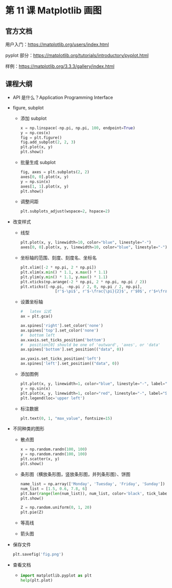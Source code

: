 # 第 11 课 Matplotlib 画图

## 官方文档

用户入门：https://matplotlib.org/users/index.html

pyplot 部分：https://matplotlib.org/tutorials/introductory/pyplot.html

样例：https://matplotlib.org/3.3.3/gallery/index.html

## 课程大纲

- API 是什么？Application Programming Interface

- figure, subplot

  - 添加 subplot

    ```python
    x = np.linspace(-np.pi, np.pi, 100, endpoint=True)
    y = np.cos(x)
    fig = plt.figure()
    fig.add_subplot(2, 2, 3)
    plt.plot(x, y)
    plt.show()
    ```

  - 批量生成 subplot

    ```python
    fig, axes = plt.subplots(2, 2)
    axes[0, 0].plot(x, y)
    y = np.sin(x)
    axes[1, 1].plot(x, y)
    plt.show()
    ```

  - 调整间距

    ```python
    plt.subplots_adjust(wspace=2, hspace=2)
    ```

- 改变样式

  - 线型

    ```python
    plt.plot(x, y, linewidth=10, color="blue", linestyle="-") 
    axes[0, 0].plot(x, y, linewidth=10, color="blue", linestyle="-") 
    ```

  - 坐标轴的范围、刻度、刻度名、坐标名

    ```python
    plt.xlim([-2 * np.pi, 2 * np.pi])
    plt.xlim(x.min() * 1.1, x.max() * 1.1)
    plt.ylim(y.min() * 1.1, y.max() * 1.1)
    plt.xticks(np.arange(-2 * np.pi, 2 * np.pi, np.pi / 2))
    plt.xticks([-np.pi, -np.pi / 2, 0, np.pi / 2, np.pi],
                   [r'$-\pi$', r'$-\frac{\pi}{2}$', r'$0$', r'$+\frac{\pi}{ 2}$', r'$+\pi$'])
    
    ```

  - 设置坐标轴

    ```python
    #   latex 公式
    ax = plt.gca()
    
    ax.spines['right'].set_color('none')
    ax.spines['top'].set_color('none')
    #   bottom left
    ax.xaxis.set_ticks_position('bottom')
    #   position[0] should be one of 'outward', 'axes', or 'data'
    ax.spines['bottom'].set_position(("data", 0))
    
    ax.yaxis.set_ticks_position('left')
    ax.spines['left'].set_position(("data", 0))
    ```

  - 添加图例

    ```python
    plt.plot(x, y, linewidth=1, color="blue", linestyle="-", label="Cos")
    y = np.sin(x)
    plt.plot(x, y, linewidth=1, color="red", linestyle="-", label="Sin")
    plt.legend(loc='upper left')
    ```

  - 标注数据

    ```python
    plt.text(0, 1, "max_value", fontsize=15)
    ```

- 不同种类的图形

  - 散点图

    ```python
    x = np.random.randn(100, 100)
    y = np.random.randn(100, 100)
    plt.scatter(x, y)
    plt.show()
    ```

  - 条形图（横放条形图，竖放条形图，并列条形图）、饼图

    ```python
    name_list = np.array(['Monday', 'Tuesday', 'Friday', 'Sunday'])
    num_list = [1.5, 0.6, 7.8, 6]
    plt.bar(range(len(num_list)), num_list, color='black', tick_label=name_list)
    plt.show()
    
    Z = np.random.uniform(0, 1, 20)
    plt.pie(Z)
    ```

  - 等高线

  - 箭头图

- 保存文件

  ```python
  plt.savefig('fig.png')
  ```

- 查看文档

  - ```python
    import matplotlib.pyplot as plt
    help(plt.plot)
    ```